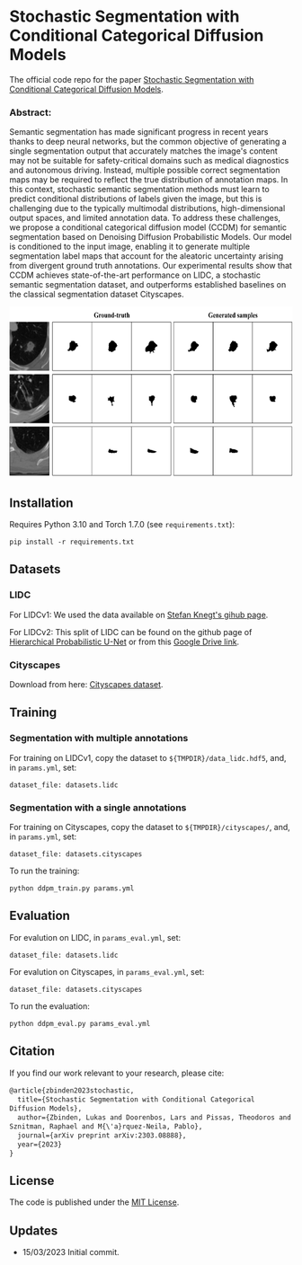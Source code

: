 # Stochastic Segmentation with Conditional Categorical Diffusion Models

The official code repo for the paper [Stochastic Segmentation with Conditional Categorical Diffusion Models](https://arxiv.org/abs/2303.08888).

### Abstract: 
Semantic segmentation has made significant progress in recent years thanks to deep neural networks, but the common objective of generating a single segmentation output that accurately matches the image's content may not be suitable for safety-critical domains such as medical diagnostics and autonomous driving. Instead, multiple possible correct segmentation maps may be required to reflect the true distribution of annotation maps. In this context, stochastic semantic segmentation methods must learn to predict conditional distributions of labels given the image, but this is challenging due to the typically multimodal distributions, high-dimensional output spaces, and limited annotation data. To address these challenges, we propose a conditional categorical diffusion model (CCDM) for semantic segmentation based on Denoising Diffusion Probabilistic Models. Our model is conditioned to the input image, enabling it to generate multiple segmentation label maps that account for the aleatoric uncertainty arising from divergent ground truth annotations. Our experimental results show that CCDM achieves state-of-the-art performance on LIDC, a stochastic semantic segmentation dataset, and outperforms established baselines on the classical segmentation dataset Cityscapes.

<img src="assets/teaser.png" width="621" height="304" />


## Installation
Requires Python 3.10 and Torch 1.7.0 (see `requirements.txt`):
```
pip install -r requirements.txt
```

## Datasets
### LIDC
For LIDCv1: We used the data available on [Stefan Knegt's gihub page](https://github.com/stefanknegt/Probabilistic-Unet-Pytorch).

For LIDCv2:  This split of LIDC can be found on the github page of [Hierarchical Probabilistic U-Net](https://github.com/deepmind/deepmind-research/tree/master/hierarchical_probabilistic_unet) or from this [Google Drive link](https://drive.google.com/drive/folders/13KWz8GS5Agrg8vg-N2CLa_ltEWGRWvWd).

### Cityscapes
Download from here: [Cityscapes dataset](https://www.cityscapes-dataset.com/).

## Training
### Segmentation with multiple annotations
For training on LIDCv1, copy the dataset to `${TMPDIR}/data_lidc.hdf5`, and, in `params.yml`, set:
```
dataset_file: datasets.lidc
```

### Segmentation with a single annotations
For training on Cityscapes, copy the dataset to `${TMPDIR}/cityscapes/`, and, in `params.yml`, set:
```
dataset_file: datasets.cityscapes
```

To run the training:
```
python ddpm_train.py params.yml
```

## Evaluation
For evalution on LIDC, in `params_eval.yml`, set:
```
dataset_file: datasets.lidc
```
For evalution on Cityscapes, in `params_eval.yml`, set:
```
dataset_file: datasets.cityscapes
```
To run the evaluation:
```
python ddpm_eval.py params_eval.yml
```

## Citation
If you find our work relevant to your research, please cite:
```
@article{zbinden2023stochastic,
  title={Stochastic Segmentation with Conditional Categorical Diffusion Models},
  author={Zbinden, Lukas and Doorenbos, Lars and Pissas, Theodoros and Sznitman, Raphael and M{\'a}rquez-Neila, Pablo},
  journal={arXiv preprint arXiv:2303.08888},
  year={2023}
}
```

## License
The code is published under the [MIT License](LICENSE).

## Updates
- 15/03/2023 Initial commit.
